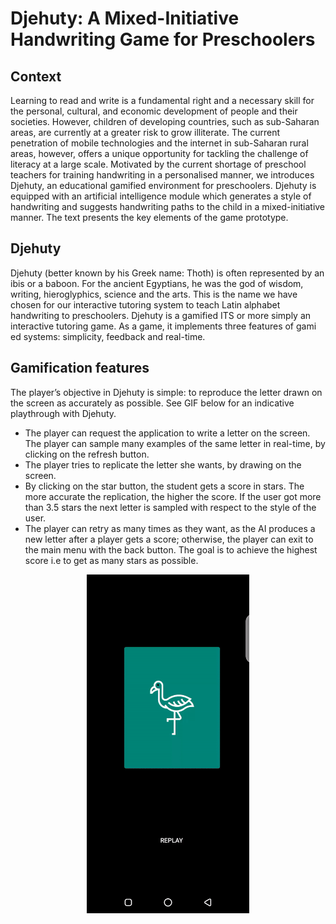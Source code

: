 # Djehuty: A Mixed-Initiative Handwriting Game for Preschoolers
## Context
Learning to read and write is a fundamental right and a necessary skill for the personal, cultural, and economic development of people and their societies. However, children of developing countries, such as sub-Saharan areas, are currently at a greater risk to grow illiterate. The current penetration of mobile technologies and the internet in sub-Saharan rural areas, however, offers a unique opportunity for tackling the challenge of literacy at a large scale. Motivated by the current shortage of preschool teachers for training handwriting in a personalised manner, we introduces Djehuty, an educational gamified environment for preschoolers. Djehuty is equipped with an artificial intelligence module which generates a style of handwriting and suggests handwriting paths to the child in a mixed-initiative manner. The text presents the key elements of the game prototype.

## Djehuty
Djehuty (better known by his Greek name: Thoth) is often represented by an ibis or a baboon. For the ancient Egyptians, he was the god of wisdom, writing, hieroglyphics, science and the arts. This is the name we have chosen for our interactive tutoring system to teach Latin alphabet handwriting to preschoolers. Djehuty is a gamified ITS or more simply an interactive tutoring game. As a game, it implements three features of gami ed systems: simplicity, feedback and real-time.

## Gamification features
The player’s objective in Djehuty is simple: to reproduce the letter drawn on the screen as accurately as possible. See GIF below for an indicative playthrough with Djehuty.
* The player can request the application to write a letter on the screen. The player can sample many examples of the same letter in real-time, by clicking on the refresh button.
* The player tries to replicate the letter she wants, by drawing on the screen.
* By clicking on the star button, the student gets a score in stars. The more accurate the replication, the higher the score. If the user got more than 3.5 stars the next letter is sampled with respect to the style of the user.
* The player can retry as many times as they want, as the AI produces a new letter after a player gets a score; otherwise, the player can exit to the main menu with the back button.
The goal is to achieve the highest score i.e to get as many stars as possible. 
<p align="center">
  <img src="https://github.com/jmamath/Demo-Djehuty/blob/master/demo.gif" width="260">
</p>
